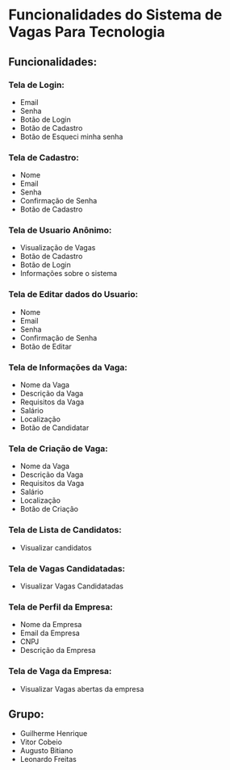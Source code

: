 # Funcionalidades do Sistema de Vagas Para Tecnologia 


## Funcionalidades:

### Tela de Login:
- Email
- Senha
- Botão de Login
- Botão de Cadastro
- Botão de Esqueci minha senha

### Tela de Cadastro:
- Nome
- Email
- Senha
- Confirmação de Senha
- Botão de Cadastro

### Tela de Usuario Anônimo:
- Visualização de Vagas
- Botão de Cadastro
- Botão de Login
- Informações sobre o sistema

### Tela de Editar dados do Usuario:
- Nome
- Email
- Senha
- Confirmação de Senha
- Botão de Editar

### Tela de Informações da Vaga:
- Nome da Vaga
- Descrição da Vaga
- Requisitos da Vaga
- Salário
- Localização
- Botão de Candidatar

### Tela de Criação de Vaga:
- Nome da Vaga
- Descrição da Vaga
- Requisitos da Vaga
- Salário
- Localização
- Botão de Criação

### Tela de Lista de Candidatos:
- Visualizar candidatos

### Tela de Vagas Candidatadas:
- Visualizar Vagas Candidatadas

### Tela de Perfil da Empresa:
- Nome da Empresa
- Email da Empresa
- CNPJ
- Descrição da Empresa

### Tela de Vaga da Empresa:
- Visualizar Vagas abertas da empresa

## Grupo:
- Guilherme Henrique
- Vitor Cobeio
- Augusto Bitiano
- Leonardo Freitas
